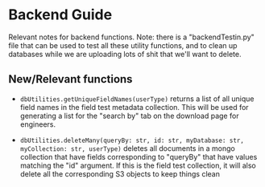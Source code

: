 # Backend Guide

Relevant notes for backend functions. Note: there is a "backendTestin.py" file that can be used to test all these utility functions, and to clean up databases while we are uploading lots of shit that we'll want to delete.

## New/Relevant functions

- `dbUtilities.getUniqueFieldNames(userType)` returns a list of all unique field names in the field test metadata collection. This will be used for generating a list for the "search by" tab on the download page for engineers.

- `dbUtilities.deleteMany(queryBy: str, id: str, myDatabase: str, myCollection: str, userType)` deletes all documents in a mongo collection that have fields corresponding to "queryBy" that have values matching the "id" argument. If this is the field test collection, it will also delete all the corresponding S3 objects to keep things clean